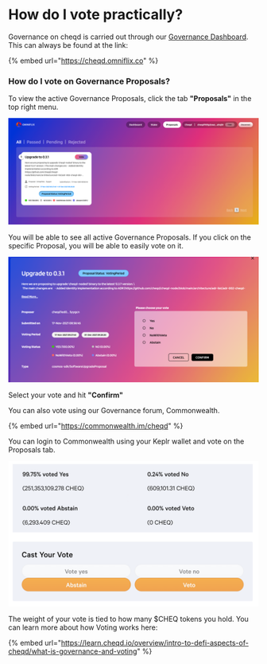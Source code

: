 # How do I vote practically?

Governance on cheqd is carried out through our [Governance Dashboard](https://cheqd.omniflix.co). This can always be found at the link:

{% embed url="https://cheqd.omniflix.co" %}

### How do I vote on Governance Proposals?

To view the active Governance Proposals, click the tab **"Proposals"** in the top right menu.

![](../.gitbook/assets/image.png)

You will be able to see all active Governance Proposals. If you click on the specific Proposal, you will be able to easily vote on it.

![](<../.gitbook/assets/image (5) (1).png>)

Select your vote and hit **"Confirm"**

You can also vote using our Governance forum, Commonwealth.

{% embed url="https://commonwealth.im/cheqd" %}

You can login to Commonwealth using your Keplr wallet and vote on the Proposals tab.

![](<../.gitbook/assets/image (14).png>)

The weight of your vote is tied to how many $CHEQ tokens you hold. You can learn more about how Voting works here:

{% embed url="https://learn.cheqd.io/overview/intro-to-defi-aspects-of-cheqd/what-is-governance-and-voting" %}
